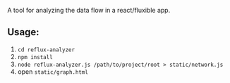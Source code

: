 A tool for analyzing the data flow in a react/fluxible app.

## Usage:
1. `cd reflux-analyzer`
2. `npm install`
3. `node reflux-analyzer.js /path/to/project/root > static/network.js`
4. open `static/graph.html` 
